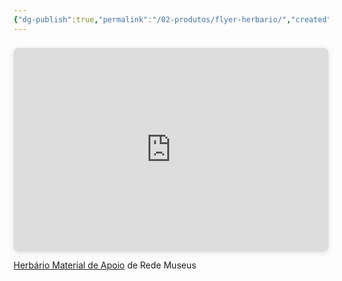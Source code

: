 ```yaml
---
{"dg-publish":true,"permalink":"/02-produtos/flyer-herbario/","created":"2023-08-07 às 12:15","updated":"2023-08-07 às 12:22"}
---
```



<div style="position: relative; width: 100%; height: 0; padding-top: 64.7059%;
 padding-bottom: 0; box-shadow: 0 2px 8px 0 rgba(63,69,81,0.16); margin-top: 1.6em; margin-bottom: 0.9em; overflow: hidden;
 border-radius: 8px; will-change: transform;">
  <iframe loading="lazy" style="position: absolute; width: 100%; height: 100%; top: 0; left: 0; border: none; padding: 0;margin: 0;"
    src="https:&#x2F;&#x2F;www.canva.com&#x2F;design&#x2F;DAFkqk1icDM&#x2F;view?embed" allowfullscreen="allowfullscreen" allow="fullscreen">
  </iframe>
</div>
<a href="https:&#x2F;&#x2F;www.canva.com&#x2F;design&#x2F;DAFkqk1icDM&#x2F;view?utm_content=DAFkqk1icDM&amp;utm_campaign=designshare&amp;utm_medium=embeds&amp;utm_source=link" target="_blank" rel="noopener">Herbário Material de Apoio</a> de Rede Museus